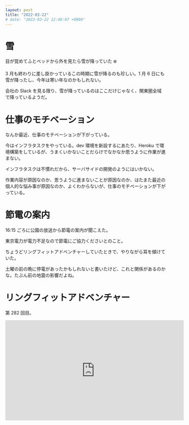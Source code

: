 ```yaml
---
layout: post
title: "2022-03-22"
# date: "2022-03-22 12:49:07 +0900"
---
```


# 雪
目が覚めてふとベッドから外を見たら雪が降っていた ❄️

3 月も終わりに差し掛かっているこの時期に雪が降るのも珍しい。1 月 6 日にも雪が降ったし、今年は寒い年なのかもしれない。

会社の Slack を見る限り、雪が降っているのはここだけじゃなく、関東圏全域で降っているようだ。



# 仕事のモチベーション
なんか最近、仕事のモチベーションが下がっている。

今はインフラタスクをやっている。dev 環境を新設するにあたり、Heroku で環境構築をしているが、うまくいかないことだらけでなかなか思うように作業が進まない。

インフラタスクは不慣れだから、サーバサイドの開発のようにはいかない。

作業内容が原因なのか、思うように進まないことが原因なのか、はたまた最近の個人的な悩み事が原因なのか、よくわからないが、仕事のモチベーションが下がっている。





# 節電の案内
16:15 ごろに公園の放送から節電の案内が聞こえた。

東京電力が電力不足なので節電にご協力くださいとのこと。

ちょうどリングフィットアドベンチャーしていたときで、やりながら耳を傾けていた。

土曜の前の晩に停電があったかもしれないと書いたけど、これと関係があるのかな。たぶん前の地震の影響だよね。




# リングフィットアドベンチャー
第 282 回目。

<iframe width="560" height="315" src="https://www.youtube.com/embed/0nqZczkZHik" title="YouTube video player" frameborder="0" allow="accelerometer; autoplay; clipboard-write; encrypted-media; gyroscope; picture-in-picture" allowfullscreen></iframe>








